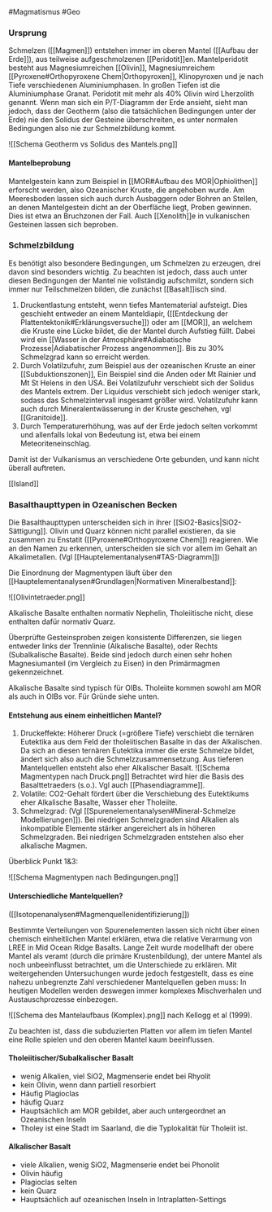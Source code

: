 #Magmatismus #Geo 

### Ursprung

Schmelzen ([[Magmen]]) entstehen immer im oberen Mantel ([[Aufbau der Erde]]), aus teilweise aufgeschmolzenen [[Peridotit]]en. Mantelperidotit besteht aus Magnesiumreichen [[Olivin]], Magnesiumreichem [[Pyroxene#Orthopyroxene Chem|Orthopyroxen]], Klinopyroxen und je nach Tiefe verschiedenen Aluminiumphasen. In großen Tiefen ist die Aluminiumphase Granat. Peridotit mit mehr als 40% Olivin wird Lherzolith genannt.
Wenn man sich ein P/T-Diagramm der Erde ansieht, sieht man jedoch, dass der Geotherm (also die tatsächlichen Bedingungen unter der Erde) nie den Solidus der Gesteine überschreiten, es unter normalen Bedingungen also nie zur Schmelzbildung kommt.

![[Schema Geotherm vs Solidus des Mantels.png]]

#### Mantelbeprobung

Mantelgestein kann zum Beispiel in [[MOR#Aufbau des MOR|Ophiolithen]] erforscht werden, also Ozeanischer Kruste, die angehoben wurde. Am Meeresboden lassen sich auch durch Ausbaggern oder Bohren an Stellen, an denen Mantelgestein dicht an der Oberfläche liegt, Proben gewinnen. Dies ist etwa an Bruchzonen der Fall. Auch [[Xenolith]]e in vulkanischen Gesteinen lassen sich beproben.

### Schmelzbildung

Es benötigt also besondere Bedingungen, um Schmelzen zu erzeugen, drei davon sind besonders wichtig. Zu beachten ist jedoch, dass auch unter diesen Bedingungen der Mantel nie vollständig aufschmilzt, sondern sich immer nur Teilschmelzen bilden, die zunächst [[Basalt]]isch sind.

1. Druckentlastung entsteht, wenn tiefes Mantematerial aufsteigt. Dies geschieht entweder an einem Manteldiapir, ([[Entdeckung der Plattentektonik#Erklärungsversuche]]) oder am [[MOR]], an welchem die Kruste eine Lücke bildet, die der Mantel durch Aufstieg füllt. Dabei wird ein [[Wasser in der Atmosphäre#Adiabatische Prozesse|Adiabatischer Prozess angenommen]]. Bis zu 30% Schmelzgrad kann so erreicht werden.
2. Durch Volatilzufuhr, zum Beispiel aus der ozeanischen Kruste an einer [[Subduktionszonen]], Ein Beispiel sind die Anden oder Mt Rainier und Mt St Helens in den USA. Bei Volatilzufuhr verschiebt sich der Solidus des Mantels extrem. Der Liquidus verschiebt sich jedoch weniger stark, sodass das Schmelzintervall insgesamt größer wird. Volatilzufuhr kann auch durch Mineralentwässerung in der Kruste geschehen, vgl [[Granitoide]].
3. Durch Temperaturerhöhung, was auf der Erde jedoch selten vorkommt und allenfalls lokal von Bedeutung ist, etwa bei einem Meteoriteneinschlag.
 
 Damit ist der Vulkanismus an verschiedene Orte gebunden, und kann nicht überall auftreten.

[[Island]]

### Basalthaupttypen in Ozeanischen Becken

Die Basalthaupttypen unterscheiden sich in ihrer [[SiO2-Basics|SiO2-Sättigung]]. Olivin und Quarz können nicht parallel existieren, da sie zusammen zu Enstatit ([[Pyroxene#Orthopyroxene Chem]]) reagieren. Wie an den Namen zu erkennen, unterscheiden sie sich vor allem im Gehalt an Alkalimetallen. (Vgl [[Hauptelementanalysen#TAS-Diagramm]])

Die Einordnung der Magmentypen läuft über den [[Hauptelementanalysen#Grundlagen|Normativen Mineralbestand]]: 

![[Olivintetraeder.png]]

Alkalische Basalte enthalten normativ Nephelin, Tholeiitische nicht, diese enthalten dafür normativ Quarz.

Überprüfte Gesteinsproben zeigen konsistente Differenzen, sie liegen entweder links der Trennlinie (Alkalische Basalte), oder Rechts (Subalkalische Basalte). Beide sind jedoch durch einen sehr hohen Magnesiumanteil (im Vergleich zu Eisen) in den Primärmagmen gekennzeichnet.

Alkalische Basalte sind typisch für OIBs. Tholeiite kommen sowohl am MOR als auch in OIBs vor. Für Gründe siehe unten.

#### Entstehung aus einem einheitlichen Mantel?

1. Druckeffekte: Höherer Druck (=größere Tiefe) verschiebt die ternären Eutektika aus dem Feld der tholeiitischen Basalte in das der Alkalischen. Da sich an diesen ternären Eutektika immer die erste Schmelze bildet, ändert sich also auch die Schmelzzusammensetzung. Aus tieferen Mantelquellen entsteht also eher Alkalischer Basalt.
![[Schema Magmentypen nach Druck.png]]
Betrachtet wird hier die Basis des Basalttetraeders (s.o.). Vgl auch [[Phasendiagramme]].
2. Volatile: CO2-Gehalt fördert über die Verschiebung des Eutektikums eher Alkalische Basalte, Wasser eher Tholeiite. 
3. Schmelzgrad: (Vgl [[Spurenelementanalysen#Mineral-Schmelze Modellierungen]]). Bei niedrigen Schmelzgraden sind Alkalien als inkompatible Elemente stärker angereichert als in höheren Schmelzgraden. Bei niedrigen Schmelzgraden entstehen also eher alkalische Magmen.

Überblick Punkt 1&3:

![[Schema Magmentypen nach Bedingungen.png]]

#### Unterschiedliche Mantelquellen?

([[Isotopenanalysen#Magmenquellenidentifizierung]])

Bestimmte Verteilungen von Spurenelementen lassen sich nicht über einen chemisch einheitlichen Mantel erklären, etwa die relative Verarmung von LREE in Mid Ocean Ridge Basalts. Lange Zeit wurde modellhaft der obere Mantel als veramt (durch die primäre Krustenbildung), der untere Mantel als noch unbeeinflusst betrachtet, um die Unterschiede zu erklären. Mit weitergehenden Untersuchungen wurde jedoch festgestellt, dass es eine nahezu unbegrenzte Zahl verschiedener Mantelquellen geben muss: In heutigen Modellen werden deswegen immer komplexes Mischverhalen und Austauschprozesse einbezogen.

![[Schema des Mantelaufbaus (Komplex).png]]
nach Kellogg et al (1999).

Zu beachten ist, dass die subduzierten Platten vor allem im tiefen Mantel eine Rolle spielen und den oberen Mantel kaum beeinflussen.

#### Tholeiitischer/Subalkalischer Basalt

- wenig Alkalien, viel SiO2, Magmenserie endet bei Rhyolit
- kein Olivin, wenn dann partiell resorbiert
- Häufig Plagioclas
- häufig Quarz
- Hauptsächlich am MOR gebildet, aber auch untergeordnet an Ozeanischen Inseln
- Tholey ist eine Stadt im Saarland, die die Typlokalität für Tholeiit ist.

#### Alkalischer Basalt

- viele Alkalien, wenig SiO2, Magmenserie endet bei Phonolit
- Olivin häufig
- Plagioclas selten
- kein Quarz
- Hauptsächlich auf ozeanischen Inseln in Intraplatten-Settings